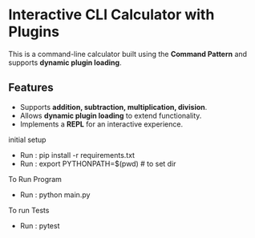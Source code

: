 # Interactive CLI Calculator with Plugins

This is a command-line calculator built using the **Command Pattern** and supports **dynamic plugin loading**.

## Features
- Supports **addition, subtraction, multiplication, division**.
- Allows **dynamic plugin loading** to extend functionality.
- Implements a **REPL** for an interactive experience.

initial setup
- Run : pip install -r requirements.txt
- Run : export PYTHONPATH=$(pwd) # to set dir


To Run Program
- Run : python main.py

To run Tests
- Run : pytest
